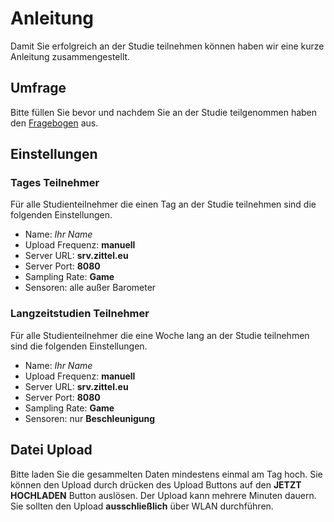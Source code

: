 # Anleitung

Damit Sie erfolgreich an der Studie teilnehmen können haben wir eine kurze Anleitung zusammengestellt.

## Umfrage

Bitte füllen Sie bevor und nachdem Sie an der Studie teilgenommen haben den [Fragebogen][2] aus.


## Einstellungen

### Tages Teilnehmer

Für alle Studienteilnehmer die einen Tag an der Studie teilnehmen sind die folgenden Einstellungen.

* Name: *Ihr Name*
* Upload Frequenz: **manuell**
* Server URL: **srv.zittel.eu**
* Server Port: **8080**
* Sampling Rate: **Game**
* Sensoren: alle außer Barometer


### Langzeitstudien Teilnehmer

Für alle Studienteilnehmer die eine Woche lang an der Studie teilnehmen sind die folgenden Einstellungen.

* Name: *Ihr Name*
* Upload Frequenz: **manuell**
* Server URL: **srv.zittel.eu**
* Server Port: **8080**
* Sampling Rate: **Game**
* Sensoren: nur **Beschleunigung**

## Datei Upload

Bitte laden Sie die gesammelten Daten mindestens einmal am Tag hoch.
Sie können den Upload durch drücken des Upload Buttons auf den **JETZT HOCHLADEN** Button auslösen.
Der Upload kann mehrere Minuten dauern. Sie sollten den Upload **ausschließlich** über WLAN durchführen.

  [1]: https://mzittel.github.io/AndroidSensorLogger/
  [2]: https://docs.google.com/forms/d/1yee0hOzcWRsQMjZyuBrzZsK-6gYW_n_oDZ9okeswdvs/viewform